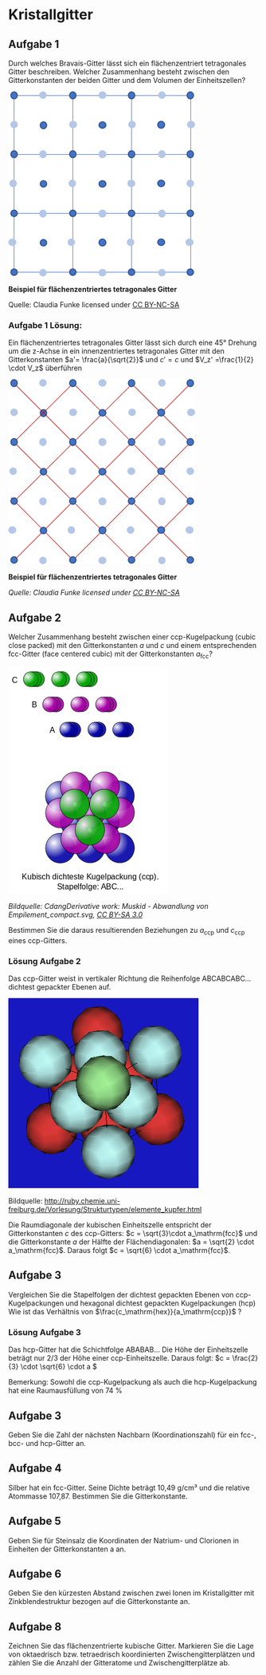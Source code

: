 <!--
author: Claudia Funke
email: claudia.funke@physik.tu-freiberg.de
title: Übung Struktur der Materie I, Arbeitsblatt 3

-->

# Kristallgitter
## Aufgabe 1
Durch welches Bravais-Gitter lässt sich ein flächenzentriert tetragonales Gitter beschreiben. Welcher Zusammenhang besteht zwischen den Gitterkonstanten der beiden Gitter und dem Volumen der Einheitszellen?

!["flächenzentriertes tetragonales Gitter"](media/flaechenzentriert_tetragonal.png)

 **Beispiel für flächenzentriertes tetragonales Gitter**
 
Quelle:  Claudia Funke licensed under [CC BY-NC-SA ](https://creativecommons.org/licenses/by-nc-sa/4.0/)

### Aufgabe 1 Lösung:
Ein flächenzentriertes tetragonales Gitter lässt sich durch eine 45° Drehung um die z-Achse in ein innenzentriertes tetragonales Gitter mit den Gitterkonstanten $a'= \frac{a}{\sqrt{2}}$ und
$c' = c$ und $V_z' =\frac{1}{2} \cdot V_z$ überführen


!["flächenzentriertes tetragonales Gitter"](media/flaechenzentriert-tetragonal2.png)

 **Beispiel für flächenzentriertes tetragonales Gitter**
 

 
*Quelle:  Claudia Funke licensed under [CC BY-NC-SA ](https://creativecommons.org/licenses/by-nc-sa/4.0/)*

## Aufgabe 2
Welcher Zusammenhang besteht zwischen einer ccp-Kugelpackung (cubic close packed) mit den Gitterkonstanten $a$ und $c$ und einem entsprechenden fcc-Gitter (face centered cubic) mit der Gitterkonstanten $a_\mathrm{fcc}$? 

![Ebenen-Stapelfolge  ccp-Gitter](media/ccpKugelpackung.png)


*Bildquelle: CdangDerivative work: Muskid - Abwandlung von Empilement_compact.svg, [CC BY-SA 3.0](https://commons.wikimedia.org/w/index.php?curid=33976067)*

Bestimmen Sie die daraus resultierenden Beziehungen zu $a_\mathrm{ccp}$ und $c_\mathrm{ccp}$ eines ccp-Gitters.

### Lösung Aufgabe 2
Das ccp-Gitter weist in vertikaler Richtung die Reihenfolge ABCABCABC… dichtest gepackter Ebenen auf.

![kubische Einheitszelle kfz](media/kupfer.png)

Bildquelle: http://ruby.chemie.uni-freiburg.de/Vorlesung/Strukturtypen/elemente_kupfer.html

Die Raumdiagonale der kubischen Einheitszelle entspricht der
Gitterkonstanten $c$  des ccp-Gitters: $c = \sqrt{3}\cdot a_\mathrm{fcc}$  und die Gitterkonstante $a$ der Hälfte der Flächendiagonalen:  $a = \sqrt{2} \cdot a_\mathrm{fcc}$. 
Daraus folgt $c = \sqrt{6} \cdot a_\mathrm{fcc}$.

## Aufgabe 3
Vergleichen Sie die Stapelfolgen der dichtest gepackten Ebenen von ccp-Kugelpackungen und hexagonal dichtest gepackten Kugelpackungen (hcp) 
Wie ist das Verhältnis von $\frac{c_\mathrm{hex}}{a_\mathrm{ccp}}$ ?


### Lösung Aufgabe 3
Das hcp-Gitter hat die Schichtfolge ABABAB…
Die Höhe der Einheitszelle beträgt nur 2/3 der Höhe einer ccp-Einheitszelle.
Daraus folgt: $c = \frac{2}{3} \cdot  \sqrt{6} \cdot  a $

Bemerkung: Sowohl die ccp-Kugelpackung als auch die hcp-Kugelpackung hat eine Raumausfüllung von 74 %

## Aufgabe 3
Geben Sie die Zahl der nächsten Nachbarn (Koordinationszahl) für ein fcc-, bcc- und hcp-Gitter an.
## Aufgabe 4
Silber hat ein fcc-Gitter. Seine Dichte beträgt 10,49 g/cm³ und die relative Atommasse 107,87. Bestimmen Sie die Gitterkonstante.
## Aufgabe 5
Geben Sie für Steinsalz die Koordinaten der Natrium- und Clorionen in Einheiten der Gitterkonstanten a an.

## Aufgabe 6
Geben Sie den kürzesten Abstand zwischen zwei Ionen im Kristallgitter mit Zinkblendestruktur bezogen auf die Gitterkonstante an.
## Aufgabe 8
Zeichnen Sie das flächenzentrierte kubische Gitter. Markieren Sie die Lage von oktaedrisch bzw. tetraedrisch koordinierten Zwischengitterplätzen und zählen Sie die Anzahl der Gitteratome und Zwischengitterplätze ab.


[def]: /media/flaechenzentriert_tetragonal.png
[def2]: media/flaechenzentriert_tetragonal2.png